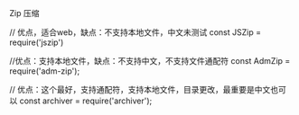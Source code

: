 Zip 压缩

// 优点，适合web，缺点：不支持本地文件，中文未测试
const JSZip = require('jszip')

//优点：支持本地文件，缺点：不支持中文，不支持文件通配符
const AdmZip = require('adm-zip');

// 优点：这个最好，支持通配符，支持本地文件，目录更改，最重要是中文也可以
const archiver = require('archiver');
